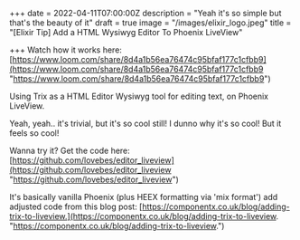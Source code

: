 +++
date = 2022-04-11T07:00:00Z
description = "Yeah it's so simple but that's the beauty of it"
draft = true
image = "/images/elixir_logo.jpeg"
title = "[Elixir Tip] Add a HTML Wysiwyg Editor To Phoenix LiveView"

+++
Watch how it works here: [https://www.loom.com/share/8d4a1b56ea76474c95bfaf177c1cfbb9](https://www.loom.com/share/8d4a1b56ea76474c95bfaf177c1cfbb9 "https://www.loom.com/share/8d4a1b56ea76474c95bfaf177c1cfbb9")

Using Trix as a HTML Editor Wysiwyg tool for editing text, on Phoenix LiveView.

Yeah, yeah.. it's trivial, but it's so cool still! I dunno why it's so cool! But it feels so cool!

Wanna try it? Get the code here: [https://github.com/lovebes/editor_liveview](https://github.com/lovebes/editor_liveview "https://github.com/lovebes/editor_liveview")

It's basically vanilla Phoenix (plus HEEX formatting via 'mix format') add adjusted code from this blog post: [https://componentx.co.uk/blog/adding-trix-to-liveview.](https://componentx.co.uk/blog/adding-trix-to-liveview. "https://componentx.co.uk/blog/adding-trix-to-liveview.")
